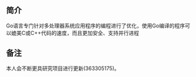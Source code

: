 
## 简介

Go语言专门针对多处理器系统应用程序的编程进行了优化，使用Go编译的程序可以媲美C或C++代码的速度，而且更加安全、支持并行进程

## 备注

本人会不断更具研究项目进行更新(363305175)。
